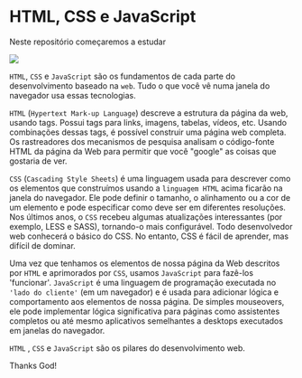 # HTML, CSS e JavaScript

Neste repositório começaremos a estudar 

![](https://www.juicymedia.co.uk/application/files/4615/1838/4923/html_css_js.png)


`HTML`, `CSS` e `JavaScript` são os fundamentos de cada parte do desenvolvimento baseado na `web`. Tudo o que você vê numa janela do navegador usa essas tecnologias.

`HTML` (`Hypertext Mark-up Language`) descreve a estrutura da página da web, usando tags. Possui tags para links, imagens, tabelas, vídeos, etc. Usando combinações dessas tags, é possível construir uma página web completa. Os rastreadores dos mecanismos de pesquisa analisam o código-fonte HTML da página da Web para permitir que você "google" as coisas que gostaria de ver.

`CSS` (`Cascading Style Sheets`) é uma linguagem usada para descrever como os elementos que construímos usando a `linguagem HTML` acima ficarão na janela do navegador. Ele pode definir o tamanho, o alinhamento ou a cor de um elemento e pode especificar como deve ser em diferentes resoluções. Nos últimos anos, o `CSS` recebeu algumas atualizações interessantes (por exemplo, LESS e SASS), tornando-o mais configurável. Todo desenvolvedor web conhecerá o básico do CSS. No entanto, CSS é fácil de aprender, mas difícil de dominar.

Uma vez que tenhamos os elementos de nossa página da Web descritos por `HTML` e aprimorados por `CSS`, usamos `JavaScript` para fazê-los 'funcionar'. `JavaScript` é uma linguagem de programação executada no `'lado do cliente'` (em um navegador) e é usada para adicionar lógica e comportamento aos elementos de nossa página. De simples mouseovers, ele pode implementar lógica significativa para páginas como assistentes completos ou até mesmo aplicativos semelhantes a desktops executados em janelas do navegador.

`HTML` , `CSS` e `JavaScript` são os pilares do desenvolvimento web.






Thanks God!

